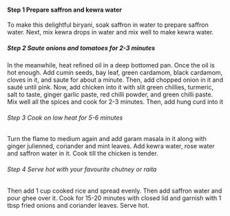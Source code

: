 #### Step 1 Prepare saffron and kewra water

To make this delightful biryani, soak saffron in water to prepare saffron water. Next, mix kewra drops in water and mix well to make kewra water.

##### Step 2 Saute onions and tomatoes for 2-3 minutes

In the meanwhile, heat refined oil in a deep bottomed pan. Once the oil is hot enough. Add cumin seeds, bay leaf, green cardamom, black cardamom, cloves in it, and saute for about a minute. Then, add chopped onion in it and sauté until pink. Now, add chicken into it with slit green chillies, turmeric, salt to taste, ginger garlic paste, red chilli powder, and green chilli paste. Mix well all the spices and cook for 2-3 minutes. Then, add hung curd into it

###### Step 3 Cook on low heat for 5-6 minutes

Turn the flame to medium again and add garam masala in it along with ginger julienned, coriander and mint leaves. Add kewra water, rose water and saffron water in it. Cook till the chicken is tender.

###### Step 4 Serve hot with your favourite chutney or raita

Then add 1 cup cooked rice and spread evenly. Then add saffron water and pour ghee over it. Cook for 15-20 minutes with closed lid and garnish with 1 tbsp fried onions and coriander leaves. Serve hot.